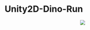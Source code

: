 # Unity2D-Dino-Run

<p align="center">
<img src = [[DinoRun]()](https://github.com/GrayHoodT/Unity2D-Dino-Run/assets/137641161/42b1f82a-a072-4344-93cb-1b54822dc4ee)
</p>
